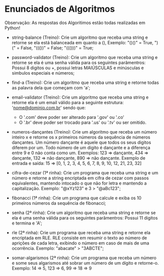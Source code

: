 # Enunciados de Algoritmos

Observação: As respostas dos Algoritimos estão todas realizadas em Python!

* string-balance (Treino): Crie um algoritmo que receba uma string e retorne se ela está balanceada em quanto a (), Exemplo: "()()" = True, ")(" = False, "((())" = False; "((()))" = True;

* password-validator (Treino): Crie um algoritmo que receba uma string e retorne se ela é uma senha válida para os seguintes parâmentros: Possui 8 digitos ou +, possui letras MAIÚSCULAS e minúsculas e simbulos especiais e números;

* find-a (Treino): Crie um algoritmo que receba uma string e retorne todas as palavra dela que começam com 'a';

* email-validator (Treino): Crie um algoritmo que receba uma string e retorne ela é um email válido para a seguinte estrutura: 'nome@dominio.com.br' sendo que:
  * O '.com' deve poder ser alterado para '.gov' ou '.co'
  * O '.br' deve poder ser trocado para '.us' ou '.tv' ou ser omitido.

* numeros-dançantes (Treino): Crie um algoritmo que receba um número inteiro x e retorne os x primeiros números da sequência de números dançantes. Um número dançante é aquele que todos os seus digitos diferem por um. Todo número de um dígito é dançante e a diferença entre 9 e 0 não conta como um. Exemplos: 123 => dançante, 434 => dançante, 132 => não dançante, 890 => não dançante. Exemplo de entrada e saída: 15 => [0, 1, 2, 3, 4, 5, 6, 7, 8, 9, 10, 12, 21, 23, 32]

* cifra-de-cezar (1ª rinha): Crie um programa que receba uma string e um número e retorne a string encriptada em cifra de cezar com passos equivalentes, mantendo intocado o que não for letra e mantendo a capitalização. Exemplo: "@xYz123" e 3 > "@aBc123";

* fibonacci (1ª rinha): Crie um programa que calcule e exiba os 10 primeiros números da sequência de fibonacci;

* senha (2ª rinha): Crie um algoritmo que receba uma string e retorne se ela é uma senha válida para os seguintes parâmentros: Possui 11 digitos e termina e 'A';

* rle (2ª rinha): Crie um programa que receba uma string e retorne ela encriptada em RLE. RLE consiste em resumir o texto ao número de aprições de cada letra, exibindo o número em caso de mais de uma ocorrência. Exemplo: "abacate" > "3ABCTE";

* somar-algarismos (2ª rinha): Crie um programa que receba um número e some seus algarismos até sobrar um número de um dígito e retorne-o. Exemplo: 14 => 5, 123 => 6, 99 => 18 => 9
